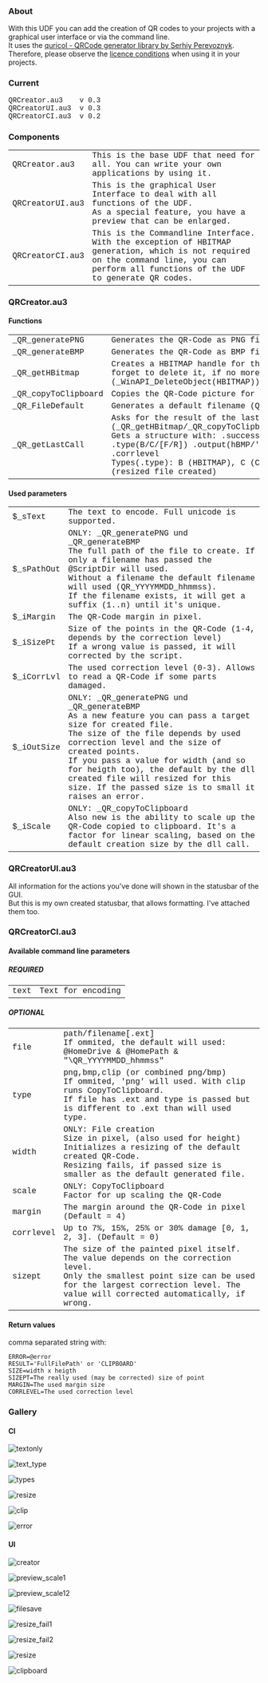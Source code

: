 ### About
With this UDF you can add the creation of QR codes to your projects with a graphical user interface or via the command line.<br />
It uses the [quricol - QRCode generator library by Serhiy Perevoznyk](https://github.com/perevoznyk/quricol). Therefore, please observe the [licence conditions](https://github.com/perevoznyk/quricol/blob/master/LICENSE) when using it in your projects.<br />


### Current
<span style='font-family:"Courier New"'> QRCreator.au3&nbsp;&nbsp;&nbsp;&nbsp;v 0.3<br />
QRCreatorUI.au3&nbsp;&nbsp;v 0.3<br />
QRCreatorCI.au3&nbsp;&nbsp;v 0.2</span>

### Components

<table style='font-family:"Courier New"'>
<tr><td>QRCreator.au3</td><td>This is the base UDF that need for all. You can write your own applications by using it.</td></tr>
<tr><td>QRCreatorUI.au3</td><td>This is the graphical User Interface to deal with all functions of the UDF.<br />As a special feature, you have a preview that can be enlarged.</td></tr>
<tr><td>QRCreatorCI.au3</td><td>This is the Commandline Interface.<br />With the exception of HBITMAP generation, which is not required on the command line, you can perform all functions of the UDF to generate QR codes.</td></tr>
</table>

### QRCreator.au3
#### Functions
<table style='font-family:"Courier New"'>
<tr><td>_QR_generatePNG</td><td>Generates the QR-Code as PNG file for the passed text.</td></tr>
<tr><td>_QR_generateBMP</td><td>Generates the QR-Code as BMP file for the passed text.</td></tr>
<tr><td>_QR_getHBitmap</td><td>Creates a HBITMAP handle for the QR-Code for the passed text. 
       Don't forget to delete it, if no more need (_WinAPI_DeleteObject(HBITMAP)).</td></tr>
<tr><td>_QR_copyToClipboard</td><td>Copies the QR-Code picture for the passed text to the clipboard.</td></tr>
<tr><td>_QR_FileDefault</td><td>Generates a default filename (QR_YYYYMMDD_hhmmss)</td></tr>
<tr><td>_QR_getLastCall</td><td>Asks for the result of the last call<br /> (_QR_getHBitmap/_QR_copyToClipboard/_QR_generateBMP/_QR_generatePNG)<br />Gets a structure with: .success(1/0) .error(@error) .width .type(B/C/[F/R]) .output(hBMP/''/fullpath) .margin .sizept .corrlevel<br />Types(.type): B (HBITMAP), C (Clipboard), F (File created), R (resized file created)</td></tr>
</table>

#### Used parameters

<table style='font-family:"Courier New"'>
<tr><td>$_sText</td><td>The text to encode. Full unicode is supported.</td></tr>
<tr><td>$_sPathOut</td><td>ONLY: _QR_generatePNG und _QR_generateBMP<br />The full path of the file to create. If only a filename has passed the @ScriptDir will used.<br />Without a filename the default filename will used (QR_YYYYMMDD_hhmmss).<br />If the filename exists, it will get a suffix (1..n) until it's unique.</td></tr>
<tr><td>$_iMargin</td><td>The QR-Code margin in pixel.</td></tr>
<tr><td>$_iSizePt</td><td>Size of the points in the QR-Code (1-4, depends by the correction level)<br />If a wrong value is passed, it will corrected by the script.</td></tr>
<tr><td>$_iCorrLvl</td><td>The used correction level (0-3). Allows to read a QR-Code if some parts damaged.</td></tr>
<tr><td>$_iOutSize</td><td>ONLY: _QR_generatePNG und _QR_generateBMP<br />As a new feature you can pass a target size for created file.<br />The size of the file depends by used correction level and the size of created points.<br />If you pass a value for width (and so for heigth too), the default by the dll created file will resized for this size. If the passed size is to small it raises an error.</td></tr>
<tr><td>$_iScale</td><td>ONLY: _QR_copyToClipboard<br />Also new is the ability to scale up the QR-Code copied to clipboard. It's a factor for linear scaling, based on the default creation size by the dll call.</td></tr>
</table>

### QRCreatorUI.au3

All information for the actions you've done will shown in the statusbar of the GUI.<br /> 
But this is my own created statusbar, that allows formatting. I've attached them too.

### QRCreatorCI.au3

#### Available command line parameters

##### REQUIRED
<table style='font-family:"Courier New"'>
<tr><td>text</td><td>Text for encoding</td></tr>
</table>

##### OPTIONAL
<table style='font-family:"Courier New"'>
<tr><td>file</td><td>path/filename[.ext]<br />If ommited, the default will used: @HomeDrive & @HomePath & "\QR_YYYYMMDD_hhmmss"</td></tr>
<tr><td>type</td><td>png,bmp,clip (or combined png/bmp)<br />If ommited, 'png' will used. With clip runs CopyToClipboard.<br />If file has .ext and type is passed but is different to .ext than will used type.</td></tr>
<tr><td>width</td><td>ONLY: File creation<br />Size in pixel, (also used for height)<br />Initializes a resizing of the default created QR-Code.<br />Resizing fails, if passed size is smaller as the default generated file.</td></tr>
<tr><td>scale</td><td>ONLY: CopyToClipboard<br />Factor for up scaling the QR-Code</td></tr>
<tr><td>margin</td><td>The margin around the QR-Code in pixel (Default = 4)</td></tr>
<tr><td>corrlevel</td><td>Up to 7%, 15%, 25% or 30% damage [0, 1, 2, 3]. (Default = 0)</td></tr>
<tr><td>sizept</td><td>The size of the painted pixel itself. The value depends on the correction level.<br />Only the smallest point size can be used for the largest correction level. The value will corrected automatically, if wrong.</td></tr>
</table>


#### Return values

comma separated string with:

	ERROR=@error
	RESULT='FullFilePath' or 'CLIPBOARD'
	SIZE=width x heigth
	SIZEPT=The really used (may be corrected) size of point
    MARGIN=The used margin size
    CORRLEVEL=The used correction level

### Gallery

#### CI

![textonly](pic/CI_1_textonly.png)<br /> 

![text_type](pic/CI_2_text_type.png)<br />

![types](pic/CI_3_types.png)<br />

![resize](pic/CI_4_resize.png)<br />

![clip](pic/CI_5_clip.png)<br />

![error](pic/CI_6_error.png)<br />

#### UI

![creator](pic/UI_1_creator.png)<br />

![preview_scale1](pic/UI_2_preview_scale1.png)<br />

![preview_scale12](pic/UI_3_preview_scale12.png)<br />

![filesave](pic/UI_4_filesave.png)<br />

![resize_fail1](pic/UI_5_resize_fail1.png)<br />

![resize_fail2](pic/UI_6_resize_fail2.png)<br />

![resize](pic/UI_7_resize.png)<br />

![clipboard](pic/UI_8_clipboard.png)<br />
